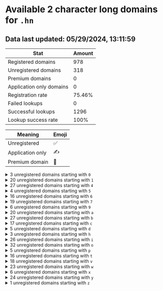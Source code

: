 # Available 2 character long domains for `.hn`

## Data last updated: 05/29/2024, 13:11:59

|Stat|Amount|
|--|--|
|Registered domains|978|
|Unregistered domains|318|
|Premium domains|0|
|Application only domains|0|
|Registration rate|75.46%|
|Failed lookups|0|
|Successful lookups|1296|
|Lookup success rate|100%|


|Meaning|Emoji|
|--|--|
|Unregistered|:white_check_mark:|
|Application only|:writing_hand:|
|Premium domain|:gem:|

<details>
<summary>3 unregistered domains starting with <bold><code>0</code></bold></summary>

|Type|Domain|
|--|--|
|:white_check_mark:|`07.hn`|
|:white_check_mark:|`08.hn`|
|:white_check_mark:|`09.hn`|
</details>
<details>
<summary>20 unregistered domains starting with <bold><code>1</code></bold></summary>

|Type|Domain|
|--|--|
|:white_check_mark:|`1a.hn`|
|:white_check_mark:|`1b.hn`|
|:white_check_mark:|`1c.hn`|
|:white_check_mark:|`1d.hn`|
|:white_check_mark:|`1e.hn`|
|:white_check_mark:|`1f.hn`|
|:white_check_mark:|`1g.hn`|
|:white_check_mark:|`1h.hn`|
|:white_check_mark:|`1i.hn`|
|:white_check_mark:|`1j.hn`|
|:white_check_mark:|`1k.hn`|
|:white_check_mark:|`1m.hn`|
|:white_check_mark:|`1n.hn`|
|:white_check_mark:|`1o.hn`|
|:white_check_mark:|`1p.hn`|
|:white_check_mark:|`1q.hn`|
|:white_check_mark:|`1r.hn`|
|:white_check_mark:|`1s.hn`|
|:white_check_mark:|`1t.hn`|
|:white_check_mark:|`1u.hn`|
</details>
<details>
<summary>27 unregistered domains starting with <bold><code>4</code></bold></summary>

|Type|Domain|
|--|--|
|:white_check_mark:|`40.hn`|
|:white_check_mark:|`41.hn`|
|:white_check_mark:|`43.hn`|
|:white_check_mark:|`44.hn`|
|:white_check_mark:|`45.hn`|
|:white_check_mark:|`46.hn`|
|:white_check_mark:|`47.hn`|
|:white_check_mark:|`48.hn`|
|:white_check_mark:|`49.hn`|
|:white_check_mark:|`4i.hn`|
|:white_check_mark:|`4j.hn`|
|:white_check_mark:|`4k.hn`|
|:white_check_mark:|`4l.hn`|
|:white_check_mark:|`4m.hn`|
|:white_check_mark:|`4n.hn`|
|:white_check_mark:|`4o.hn`|
|:white_check_mark:|`4p.hn`|
|:white_check_mark:|`4q.hn`|
|:white_check_mark:|`4r.hn`|
|:white_check_mark:|`4s.hn`|
|:white_check_mark:|`4t.hn`|
|:white_check_mark:|`4u.hn`|
|:white_check_mark:|`4v.hn`|
|:white_check_mark:|`4w.hn`|
|:white_check_mark:|`4x.hn`|
|:white_check_mark:|`4y.hn`|
|:white_check_mark:|`4z.hn`|
</details>
<details>
<summary>4 unregistered domains starting with <bold><code>5</code></bold></summary>

|Type|Domain|
|--|--|
|:white_check_mark:|`5a.hn`|
|:white_check_mark:|`5b.hn`|
|:white_check_mark:|`5c.hn`|
|:white_check_mark:|`5d.hn`|
</details>
<details>
<summary>16 unregistered domains starting with <bold><code>6</code></bold></summary>

|Type|Domain|
|--|--|
|:white_check_mark:|`60.hn`|
|:white_check_mark:|`61.hn`|
|:white_check_mark:|`62.hn`|
|:white_check_mark:|`63.hn`|
|:white_check_mark:|`64.hn`|
|:white_check_mark:|`65.hn`|
|:white_check_mark:|`67.hn`|
|:white_check_mark:|`68.hn`|
|:white_check_mark:|`6s.hn`|
|:white_check_mark:|`6t.hn`|
|:white_check_mark:|`6u.hn`|
|:white_check_mark:|`6v.hn`|
|:white_check_mark:|`6w.hn`|
|:white_check_mark:|`6x.hn`|
|:white_check_mark:|`6y.hn`|
|:white_check_mark:|`6z.hn`|
</details>
<details>
<summary>19 unregistered domains starting with <bold><code>7</code></bold></summary>

|Type|Domain|
|--|--|
|:white_check_mark:|`7a.hn`|
|:white_check_mark:|`7b.hn`|
|:white_check_mark:|`7c.hn`|
|:white_check_mark:|`7d.hn`|
|:white_check_mark:|`7e.hn`|
|:white_check_mark:|`7f.hn`|
|:white_check_mark:|`7g.hn`|
|:white_check_mark:|`7h.hn`|
|:white_check_mark:|`7i.hn`|
|:white_check_mark:|`7j.hn`|
|:white_check_mark:|`7k.hn`|
|:white_check_mark:|`7l.hn`|
|:white_check_mark:|`7m.hn`|
|:white_check_mark:|`7n.hn`|
|:white_check_mark:|`7o.hn`|
|:white_check_mark:|`7p.hn`|
|:white_check_mark:|`7q.hn`|
|:white_check_mark:|`7r.hn`|
|:white_check_mark:|`7s.hn`|
</details>
<details>
<summary>6 unregistered domains starting with <bold><code>9</code></bold></summary>

|Type|Domain|
|--|--|
|:white_check_mark:|`94.hn`|
|:white_check_mark:|`95.hn`|
|:white_check_mark:|`96.hn`|
|:white_check_mark:|`97.hn`|
|:white_check_mark:|`98.hn`|
|:white_check_mark:|`99.hn`|
</details>
<details>
<summary>20 unregistered domains starting with <bold><code>a</code></bold></summary>

|Type|Domain|
|--|--|
|:white_check_mark:|`a0.hn`|
|:white_check_mark:|`a1.hn`|
|:white_check_mark:|`a2.hn`|
|:white_check_mark:|`a3.hn`|
|:white_check_mark:|`a4.hn`|
|:white_check_mark:|`a5.hn`|
|:white_check_mark:|`a6.hn`|
|:white_check_mark:|`a7.hn`|
|:white_check_mark:|`a8.hn`|
|:white_check_mark:|`a9.hn`|
|:white_check_mark:|`ae.hn`|
|:white_check_mark:|`af.hn`|
|:white_check_mark:|`aj.hn`|
|:white_check_mark:|`ak.hn`|
|:white_check_mark:|`al.hn`|
|:white_check_mark:|`ap.hn`|
|:white_check_mark:|`aq.hn`|
|:white_check_mark:|`av.hn`|
|:white_check_mark:|`ax.hn`|
|:white_check_mark:|`ay.hn`|
</details>
<details>
<summary>27 unregistered domains starting with <bold><code>b</code></bold></summary>

|Type|Domain|
|--|--|
|:white_check_mark:|`b0.hn`|
|:white_check_mark:|`b1.hn`|
|:white_check_mark:|`b2.hn`|
|:white_check_mark:|`b3.hn`|
|:white_check_mark:|`b4.hn`|
|:white_check_mark:|`b5.hn`|
|:white_check_mark:|`b6.hn`|
|:white_check_mark:|`b7.hn`|
|:white_check_mark:|`b8.hn`|
|:white_check_mark:|`b9.hn`|
|:white_check_mark:|`ba.hn`|
|:white_check_mark:|`bb.hn`|
|:white_check_mark:|`bc.hn`|
|:white_check_mark:|`bd.hn`|
|:white_check_mark:|`be.hn`|
|:white_check_mark:|`bf.hn`|
|:white_check_mark:|`bg.hn`|
|:white_check_mark:|`bh.hn`|
|:white_check_mark:|`bi.hn`|
|:white_check_mark:|`bj.hn`|
|:white_check_mark:|`bl.hn`|
|:white_check_mark:|`bm.hn`|
|:white_check_mark:|`bn.hn`|
|:white_check_mark:|`bq.hn`|
|:white_check_mark:|`br.hn`|
|:white_check_mark:|`by.hn`|
|:white_check_mark:|`bz.hn`|
</details>
<details>
<summary>17 unregistered domains starting with <bold><code>c</code></bold></summary>

|Type|Domain|
|--|--|
|:white_check_mark:|`c0.hn`|
|:white_check_mark:|`c1.hn`|
|:white_check_mark:|`c2.hn`|
|:white_check_mark:|`c3.hn`|
|:white_check_mark:|`c4.hn`|
|:white_check_mark:|`c5.hn`|
|:white_check_mark:|`c6.hn`|
|:white_check_mark:|`c7.hn`|
|:white_check_mark:|`c8.hn`|
|:white_check_mark:|`c9.hn`|
|:white_check_mark:|`cb.hn`|
|:white_check_mark:|`cd.hn`|
|:white_check_mark:|`ce.hn`|
|:white_check_mark:|`cf.hn`|
|:white_check_mark:|`cg.hn`|
|:white_check_mark:|`ci.hn`|
|:white_check_mark:|`cx.hn`|
</details>
<details>
<summary>5 unregistered domains starting with <bold><code>d</code></bold></summary>

|Type|Domain|
|--|--|
|:white_check_mark:|`da.hn`|
|:white_check_mark:|`dc.hn`|
|:white_check_mark:|`dd.hn`|
|:white_check_mark:|`df.hn`|
|:white_check_mark:|`dg.hn`|
</details>
<details>
<summary>3 unregistered domains starting with <bold><code>h</code></bold></summary>

|Type|Domain|
|--|--|
|:white_check_mark:|`h7.hn`|
|:white_check_mark:|`h8.hn`|
|:white_check_mark:|`h9.hn`|
</details>
<details>
<summary>26 unregistered domains starting with <bold><code>i</code></bold></summary>

|Type|Domain|
|--|--|
|:white_check_mark:|`i0.hn`|
|:white_check_mark:|`i1.hn`|
|:white_check_mark:|`i2.hn`|
|:white_check_mark:|`i3.hn`|
|:white_check_mark:|`i4.hn`|
|:white_check_mark:|`i5.hn`|
|:white_check_mark:|`i6.hn`|
|:white_check_mark:|`i7.hn`|
|:white_check_mark:|`i8.hn`|
|:white_check_mark:|`ia.hn`|
|:white_check_mark:|`ib.hn`|
|:white_check_mark:|`ic.hn`|
|:white_check_mark:|`id.hn`|
|:white_check_mark:|`ie.hn`|
|:white_check_mark:|`if.hn`|
|:white_check_mark:|`ih.hn`|
|:white_check_mark:|`ik.hn`|
|:white_check_mark:|`im.hn`|
|:white_check_mark:|`iq.hn`|
|:white_check_mark:|`ir.hn`|
|:white_check_mark:|`iu.hn`|
|:white_check_mark:|`iv.hn`|
|:white_check_mark:|`iw.hn`|
|:white_check_mark:|`ix.hn`|
|:white_check_mark:|`iy.hn`|
|:white_check_mark:|`iz.hn`|
</details>
<details>
<summary>32 unregistered domains starting with <bold><code>o</code></bold></summary>

|Type|Domain|
|--|--|
|:white_check_mark:|`o0.hn`|
|:white_check_mark:|`o1.hn`|
|:white_check_mark:|`o2.hn`|
|:white_check_mark:|`o3.hn`|
|:white_check_mark:|`o4.hn`|
|:white_check_mark:|`o5.hn`|
|:white_check_mark:|`o6.hn`|
|:white_check_mark:|`o7.hn`|
|:white_check_mark:|`o8.hn`|
|:white_check_mark:|`o9.hn`|
|:white_check_mark:|`oc.hn`|
|:white_check_mark:|`od.hn`|
|:white_check_mark:|`oe.hn`|
|:white_check_mark:|`of.hn`|
|:white_check_mark:|`og.hn`|
|:white_check_mark:|`oh.hn`|
|:white_check_mark:|`oi.hn`|
|:white_check_mark:|`oj.hn`|
|:white_check_mark:|`ok.hn`|
|:white_check_mark:|`ol.hn`|
|:white_check_mark:|`om.hn`|
|:white_check_mark:|`on.hn`|
|:white_check_mark:|`op.hn`|
|:white_check_mark:|`oq.hn`|
|:white_check_mark:|`os.hn`|
|:white_check_mark:|`ot.hn`|
|:white_check_mark:|`ou.hn`|
|:white_check_mark:|`ov.hn`|
|:white_check_mark:|`ow.hn`|
|:white_check_mark:|`ox.hn`|
|:white_check_mark:|`oy.hn`|
|:white_check_mark:|`oz.hn`|
</details>
<details>
<summary>5 unregistered domains starting with <bold><code>p</code></bold></summary>

|Type|Domain|
|--|--|
|:white_check_mark:|`pa.hn`|
|:white_check_mark:|`pd.hn`|
|:white_check_mark:|`pe.hn`|
|:white_check_mark:|`pf.hn`|
|:white_check_mark:|`pj.hn`|
</details>
<details>
<summary>16 unregistered domains starting with <bold><code>t</code></bold></summary>

|Type|Domain|
|--|--|
|:white_check_mark:|`t0.hn`|
|:white_check_mark:|`tf.hn`|
|:white_check_mark:|`tg.hn`|
|:white_check_mark:|`th.hn`|
|:white_check_mark:|`ti.hn`|
|:white_check_mark:|`tj.hn`|
|:white_check_mark:|`tk.hn`|
|:white_check_mark:|`tl.hn`|
|:white_check_mark:|`tn.hn`|
|:white_check_mark:|`tq.hn`|
|:white_check_mark:|`tr.hn`|
|:white_check_mark:|`tt.hn`|
|:white_check_mark:|`tu.hn`|
|:white_check_mark:|`tx.hn`|
|:white_check_mark:|`ty.hn`|
|:white_check_mark:|`tz.hn`|
</details>
<details>
<summary>18 unregistered domains starting with <bold><code>v</code></bold></summary>

|Type|Domain|
|--|--|
|:white_check_mark:|`v0.hn`|
|:white_check_mark:|`v1.hn`|
|:white_check_mark:|`v2.hn`|
|:white_check_mark:|`v3.hn`|
|:white_check_mark:|`v4.hn`|
|:white_check_mark:|`v5.hn`|
|:white_check_mark:|`v6.hn`|
|:white_check_mark:|`v7.hn`|
|:white_check_mark:|`v9.hn`|
|:white_check_mark:|`vd.hn`|
|:white_check_mark:|`vq.hn`|
|:white_check_mark:|`vr.hn`|
|:white_check_mark:|`vs.hn`|
|:white_check_mark:|`vt.hn`|
|:white_check_mark:|`vu.hn`|
|:white_check_mark:|`vv.hn`|
|:white_check_mark:|`vw.hn`|
|:white_check_mark:|`vz.hn`|
</details>
<details>
<summary>23 unregistered domains starting with <bold><code>w</code></bold></summary>

|Type|Domain|
|--|--|
|:white_check_mark:|`w0.hn`|
|:white_check_mark:|`w1.hn`|
|:white_check_mark:|`w2.hn`|
|:white_check_mark:|`w3.hn`|
|:white_check_mark:|`w4.hn`|
|:white_check_mark:|`w5.hn`|
|:white_check_mark:|`wb.hn`|
|:white_check_mark:|`wc.hn`|
|:white_check_mark:|`wd.hn`|
|:white_check_mark:|`wg.hn`|
|:white_check_mark:|`wj.hn`|
|:white_check_mark:|`wk.hn`|
|:white_check_mark:|`wl.hn`|
|:white_check_mark:|`wn.hn`|
|:white_check_mark:|`wo.hn`|
|:white_check_mark:|`wp.hn`|
|:white_check_mark:|`wq.hn`|
|:white_check_mark:|`wr.hn`|
|:white_check_mark:|`wv.hn`|
|:white_check_mark:|`ww.hn`|
|:white_check_mark:|`wx.hn`|
|:white_check_mark:|`wy.hn`|
|:white_check_mark:|`wz.hn`|
</details>
<details>
<summary>6 unregistered domains starting with <bold><code>x</code></bold></summary>

|Type|Domain|
|--|--|
|:white_check_mark:|`x4.hn`|
|:white_check_mark:|`x5.hn`|
|:white_check_mark:|`x6.hn`|
|:white_check_mark:|`x7.hn`|
|:white_check_mark:|`x8.hn`|
|:white_check_mark:|`x9.hn`|
</details>
<details>
<summary>24 unregistered domains starting with <bold><code>y</code></bold></summary>

|Type|Domain|
|--|--|
|:white_check_mark:|`y3.hn`|
|:white_check_mark:|`y6.hn`|
|:white_check_mark:|`y7.hn`|
|:white_check_mark:|`y8.hn`|
|:white_check_mark:|`yb.hn`|
|:white_check_mark:|`yc.hn`|
|:white_check_mark:|`yd.hn`|
|:white_check_mark:|`yf.hn`|
|:white_check_mark:|`yg.hn`|
|:white_check_mark:|`yh.hn`|
|:white_check_mark:|`yi.hn`|
|:white_check_mark:|`yj.hn`|
|:white_check_mark:|`yk.hn`|
|:white_check_mark:|`ym.hn`|
|:white_check_mark:|`yn.hn`|
|:white_check_mark:|`yp.hn`|
|:white_check_mark:|`yq.hn`|
|:white_check_mark:|`yr.hn`|
|:white_check_mark:|`ys.hn`|
|:white_check_mark:|`yt.hn`|
|:white_check_mark:|`yu.hn`|
|:white_check_mark:|`yv.hn`|
|:white_check_mark:|`yw.hn`|
|:white_check_mark:|`yy.hn`|
</details>
<details>
<summary>1 unregistered domains starting with <bold><code>z</code></bold></summary>

|Type|Domain|
|--|--|
|:white_check_mark:|`zb.hn`|
</details>